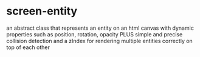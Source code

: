 # screen-entity
an abstract class that represents an entity on an html canvas with dynamic properties such as position, rotation, opacity PLUS simple and precise collision detection and a zIndex for rendering multiple entities correctly on top of each other
